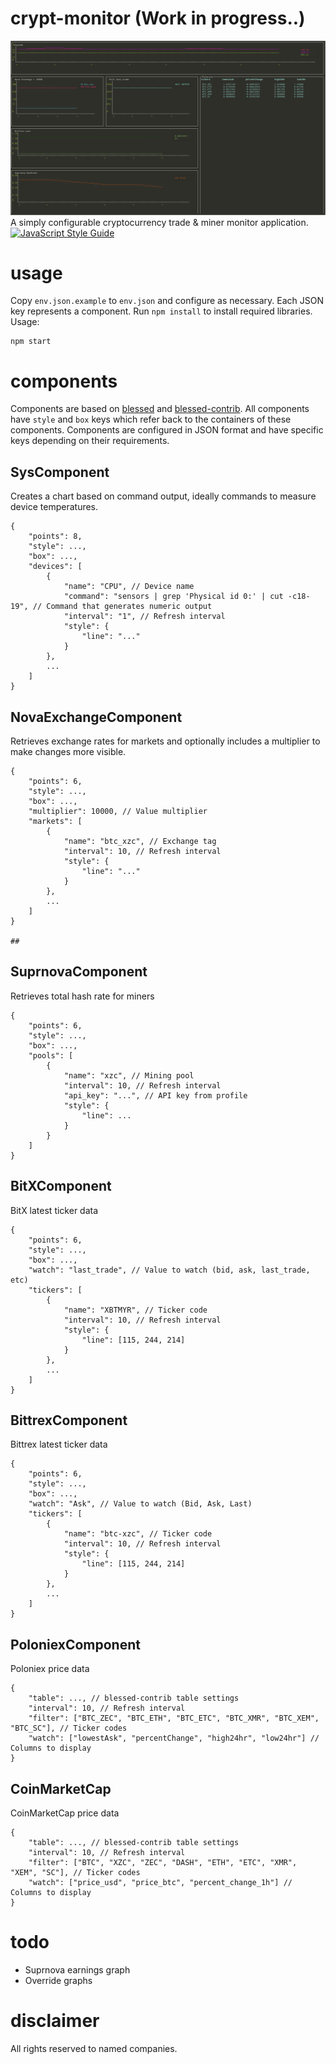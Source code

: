 # crypt-monitor (Work in progress..)
![screenshot](screenshot.png)
A simply configurable cryptocurrency trade & miner monitor application.
[![JavaScript Style Guide](https://cdn.rawgit.com/feross/standard/master/badge.svg)](https://github.com/feross/standard)

# usage
Copy `env.json.example` to `env.json` and configure as necessary. Each JSON key
represents a component. Run `npm install` to install required libraries. Usage:
```
npm start
```

# components
Components are based on [blessed](https://github.com/chjj/blessed/) and [blessed-contrib](https://github.com/yaronn/blessed-contrib/).
All components have `style` and `box` keys which refer back to the containers of these components.
Components are configured in JSON format and have specific keys depending on their requirements.

## SysComponent
Creates a chart based on command output, ideally commands to measure device temperatures.
```
{
    "points": 8,
    "style": ...,
    "box": ...,
    "devices": [
        {
            "name": "CPU", // Device name
            "command": "sensors | grep 'Physical id 0:' | cut -c18-19", // Command that generates numeric output
            "interval": "1", // Refresh interval
            "style": {
                "line": "..."
            }
        },
        ...
    ]
}
```

## NovaExchangeComponent
Retrieves exchange rates for markets and optionally includes a multiplier to make changes more visible.
```
{
    "points": 6,
    "style": ...,
    "box": ...,
    "multiplier": 10000, // Value multiplier
    "markets": [
        {
            "name": "btc_xzc", // Exchange tag
            "interval": 10, // Refresh interval
            "style": {
                "line": "..."
            }
        },
        ...
    ]
}

## 
```

## SuprnovaComponent
Retrieves total hash rate for miners
```
{
    "points": 6,
    "style": ...,
    "box": ...,
    "pools": [
        {
            "name": "xzc", // Mining pool
            "interval": 10, // Refresh interval
            "api_key": "...", // API key from profile
            "style": {
                "line": ...
            }
        }
    ]
}
```

## BitXComponent
BitX latest ticker data
```
{
    "points": 6,
    "style": ...,
    "box": ...,
    "watch": "last_trade", // Value to watch (bid, ask, last_trade, etc)
    "tickers": [
        {
            "name": "XBTMYR", // Ticker code
            "interval": 10, // Refresh interval
            "style": {
                "line": [115, 244, 214]
            }
        },
        ...
    ]
}
```

## BittrexComponent
Bittrex latest ticker data
```
{
    "points": 6,
    "style": ...,
    "box": ...,
    "watch": "Ask", // Value to watch (Bid, Ask, Last)
    "tickers": [
        {
            "name": "btc-xzc", // Ticker code
            "interval": 10, // Refresh interval
            "style": {
                "line": [115, 244, 214]
            }
        },
        ...
    ]
}
```

## PoloniexComponent
Poloniex price data
```
{
    "table": ..., // blessed-contrib table settings
    "interval": 10, // Refresh interval
    "filter": ["BTC_ZEC", "BTC_ETH", "BTC_ETC", "BTC_XMR", "BTC_XEM", "BTC_SC"], // Ticker codes
    "watch": ["lowestAsk", "percentChange", "high24hr", "low24hr"] // Columns to display
}
```

## CoinMarketCap
CoinMarketCap price data
```
{
    "table": ..., // blessed-contrib table settings
    "interval": 10, // Refresh interval
    "filter": ["BTC", "XZC", "ZEC", "DASH", "ETH", "ETC", "XMR", "XEM", "SC"], // Ticker codes
    "watch": ["price_usd", "price_btc", "percent_change_1h"] // Columns to display
}
```

# todo
* Suprnova earnings graph
* Override graphs

# disclaimer
All rights reserved to named companies.
